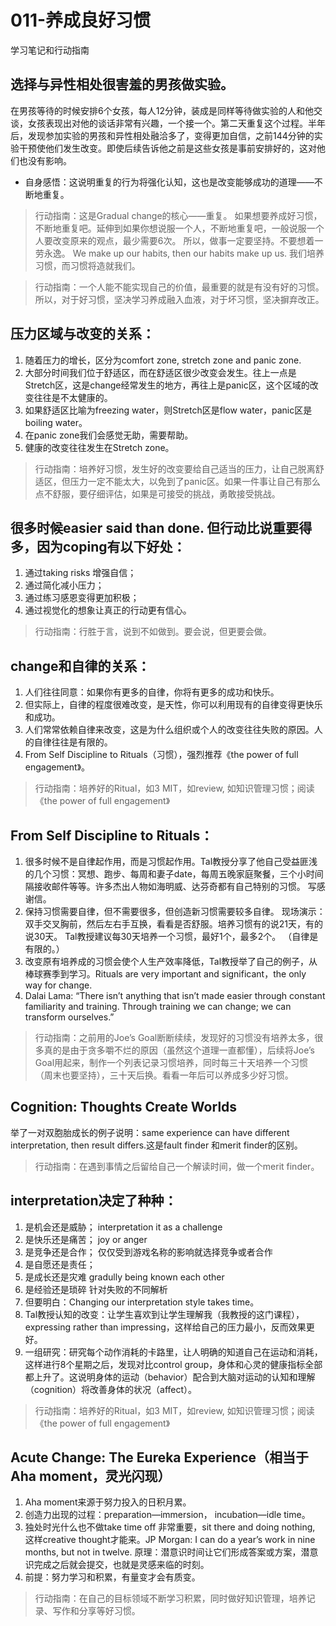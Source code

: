 # 011-养成良好习惯
学习笔记和行动指南
## 选择与异性相处很害羞的男孩做实验。
在男孩等待的时候安排6个女孩，每人12分钟，装成是同样等待做实验的人和他交谈，女孩表现出对他的谈话非常有兴趣，一个接一个。第二天重复这个过程。半年后，发现参加实验的男孩和异性相处融洽多了，变得更加自信，之前144分钟的实验干预使他们发生改变。即使后续告诉他之前是这些女孩是事前安排好的，这对他们也没有影响。 

- 自身感悟：这说明重复的行为将强化认知，这也是改变能够成功的道理——不断地重复。 
> 行动指南：这是Gradual change的核心——重复。
> 如果想要养成好习惯，不断地重复吧。延伸到如果你想说服一个人，不断地重复吧，一般说服一个人要改变原来的观点，最少需要6次。
> 所以，做事一定要坚持。不要想着一劳永逸。
>  We make up our habits, then our habits make up us.
>  我们培养习惯，而习惯将造就我们。 

> 行动指南：一个人能不能实现自己的价值，最重要的就是有没有好的习惯。所以，对于好习惯，坚决学习养成融入血液，对于坏习惯，坚决摒弃改正。 

## 压力区域与改变的关系： 
1. 随着压力的增长，区分为comfort zone, stretch zone and panic zone. 
2. 大部分时间我们位于舒适区，而在舒适区很少改变会发生。往上一点是Stretch区，这是change经常发生的地方，再往上是panic区，这个区域的改变往往是不太健康的。
3. 如果舒适区比喻为freezing water，则Stretch区是flow water，panic区是boiling water。
4. 在panic zone我们会感觉无助，需要帮助。 
5. 健康的改变往往发生在Stretch zone。
> 行动指南：培养好习惯，发生好的改变要给自己适当的压力，让自己脱离舒适区，但压力一定不能太大，以免到了panic区。如果一件事让自己有那么点不舒服，要仔细评估，如果是可接受的挑战，勇敢接受挑战。 
 
## 很多时候easier said than done. 但行动比说重要得多，因为coping有以下好处：
 1. 通过taking risks 增强自信； 
 2. 通过简化减小压力；
 3. 通过练习感恩变得更加积极； 
 4. 通过视觉化的想象让真正的行动更有信心。
> 行动指南：行胜于言，说到不如做到。要会说，但更要会做。 
 
## change和自律的关系： 
 1. 人们往往同意：如果你有更多的自律，你将有更多的成功和快乐。 
 2. 但实际上，自律的程度很难改变，是天性，你可以利用现有的自律变得更快乐和成功。
 3. 人们常常依赖自律来改变，这是为什么组织或个人的改变往往失败的原因。人的自律往往是有限的。
 4. From Self Discipline to Rituals（习惯），强烈推荐《the power of full engagement》。 
> 行动指南：培养好的Ritual，如3 MIT，如review, 如知识管理习惯；阅读《the power of full engagement》 

## From Self Discipline to Rituals： 
 1. 很多时候不是自律起作用，而是习惯起作用。Tal教授分享了他自己受益匪浅的几个习惯：冥想、跑步、每周和妻子date，每周五晚家庭聚餐，三个小时间隔接收邮件等等。许多杰出人物如海明威、达芬奇都有自己特别的习惯。 写感谢信。
 2. 保持习惯需要自律，但不需要很多，但创造新习惯需要较多自律。
 现场演示：双手交叉胸前，然后左右手互换，看看是否舒服。培养习惯有的说21天，有的说30天。
 Tal教授建议每30天培养一个习惯，最好1个，最多2个。
 （自律是有限的。）
 3. 改变原有培养成的习惯会使个人生产效率降低，Tal教授举了自己的例子，从棒球赛季到学习。Rituals are very important and significant，the only way for change. 
 4. Dalai Lama: “There isn’t anything that isn’t made easier through constant familiarity and training. Through training we can change; we can transform ourselves.” 
> 行动指南：之前用的Joe’s Goal断断续续，发现好的习惯没有培养太多，很多真的是由于贪多嚼不烂的原因（虽然这个道理一直都懂），后续将Joe’s Goal用起来，制作一个列表记录习惯培养，同时每三十天培养一个习惯（周末也要坚持），三十天后换。看看一年后可以养成多少好习惯。 
 
##  Cognition: Thoughts Create Worlds 
 举了一对双胞胎成长的例子说明：same experience can have different interpretation, then result differs.这是fault finder 和merit finder的区别。
 
> 行动指南：在遇到事情之后留给自己一个解读时间，做一个merit finder。

 ##   interpretation决定了种种： 
 1. 是机会还是威胁； 
 interpretation it as a challenge 
 2. 是快乐还是痛苦； 
 joy or anger
 3. 是竞争还是合作；
 仅仅受到游戏名称的影响就选择竞争或者合作
 4. 是自愿还是责任； 
 5. 是成长还是灾难 
 gradully being known each other
 6. 是经验还是琐碎
 针对失败的不同解析
 7. 但要明白：Changing our interpretation style takes time。 
 8. Tal教授认知的改变：让学生喜欢到让学生理解我（我教授的这门课程），expressing rather than impressing，这样给自己的压力最小，反而效果更好。
 9. 一组研究：研究每个动作消耗的卡路里，让人明确的知道自己在运动和消耗，这样进行8个星期之后，发现对比control group，身体和心灵的健康指标全部都上升了。这说明身体的运动（behavior）配合到大脑对运动的认知和理解（cognition）将改善身体的状况（affect）。 
> 行动指南：培养好的Ritual，如3 MIT，如review, 如知识管理习惯；阅读《the power of full engagement》 
 
## Acute Change: The Eureka Experience（相当于Aha moment，灵光闪现） 
 1. Aha moment来源于努力投入的日积月累。
 2. 创造力出现的过程：preparation—immersion， incubation—idle time。 
 3. 独处时光什么也不做take time off 非常重要，sit there and doing nothing, 这样creative thought才能来。JP Morgan: I can do a year’s work in nine months, but not in twelve. 
 原理：潜意识时间让它们形成答案或方案，潜意识完成之后就会提交，也就是灵感来临的时刻。 
 4. 前提：努力学习和积累，有量变才会有质变。
> 行动指南：在自己的目标领域不断学习积累，同时做好知识管理，培养记录、写作和分享等好习惯。 